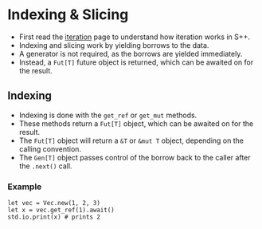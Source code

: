 # Indexing & Slicing
- First read the [iteration](iteration.md) page to understand how iteration works in S++.
- Indexing and slicing work by yielding borrows to the data.
- A generator is not required, as the borrows are yielded immediately.
- Instead, a `Fut[T]` future object is returned, which can be awaited on for the result.

## Indexing
- Indexing is done with the `get_ref` or `get_mut` methods.
- These methods return a `Fut[T]` object, which can be awaited on for the result.
- The `Fut[T]` object will return a `&T` or `&mut T` object, depending on the calling convention.
- The `Gen[T]` object passes control of the borrow back to the caller after the `.next()` call.

### Example
```s++
let vec = Vec.new(1, 2, 3)
let x = vec.get_ref(1).await()
std.io.print(x) # prints 2
```